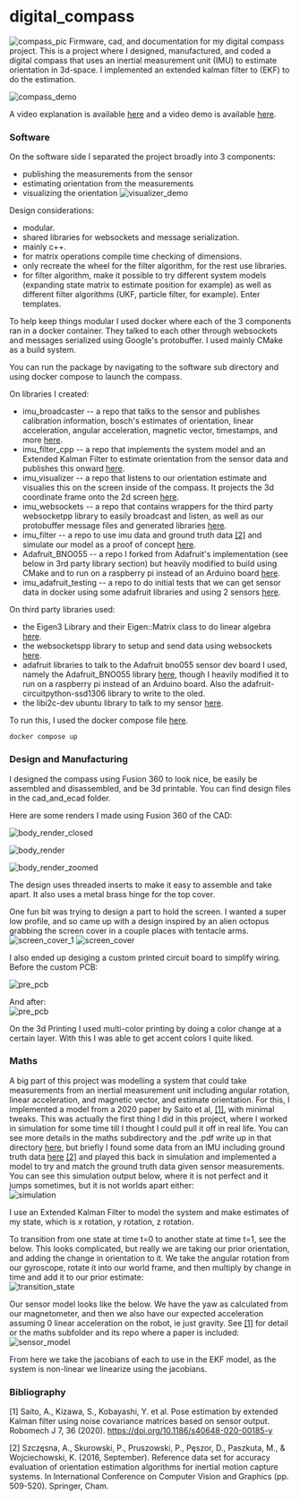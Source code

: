 # digital_compass
![compass_pic](assets/IMG_0004.jpg)
Firmware, cad, and documentation for my digital compass project. This is a project where I designed, manufactured, and coded a digital compass that uses an inertial measurement unit (IMU) to estimate orientation in 3d-space. I implemented an extended kalman filter to (EKF) to do the estimation.

![compass_demo](assets/82od5m.gif)

A video explanation is available [here](https://www.youtube.com/shorts/Pg_2u4VAHLg) and a video demo is available [here](https://www.youtube.com/shorts/pv6mBfAY-nU).  

### Software  
On the software side I separated the project broadly into 3 components:  
* publishing the measurements from the sensor
* estimating orientation from the measurements
* visualizing the orientation
![visualizer_demo](assets/vis_demo.png)

Design considerations:
* modular.
* shared libraries for websockets and message serialization.
* mainly c++.
* for matrix operations compile time checking of dimensions.
* only recreate the wheel for the filter algorithm, for the rest use libraries.
* for filter algorithm, make it possible to try different system models (expanding state matrix to estimate position for example) as well as different filter algorithms (UKF, particle filter, for example). Enter templates.  

To help keep things modular I used docker where each of the 3 components ran in a docker container. They talked to each other through websockets and messages serialized using Google's protobuffer. I used mainly CMake as a build system.  

You can run the package by navigating to the software sub directory and using docker compose to launch the compass.  

On libraries I created:  
* imu_broadcaster -- a repo that talks to the sensor and publishes calibration information, bosch's estimates of orientation, linear acceleration, angular acceleration, magnetic vector, timestamps, and more [here](https://github.com/MZandtheRaspberryPi?tab=repositories).
* imu_filter_cpp -- a repo that implements the system model and an Extended Kalman Filter to estimate orientation from the sensor data and publishes this onward [here](https://github.com/MZandtheRaspberryPi/imu_filter_cpp).
* imu_visualizer -- a repo that listens to our orientation estimate and visualies this on the screen inside of the compass. It projects the 3d coordinate frame onto the 2d screen [here](https://github.com/MZandtheRaspberryPi/imu_visualizer).
* imu_websockets -- a repo that contains wrappers for the third party websocketpp library to easily broadcast and listen, as well as our protobuffer message files and generated libraries [here](https://github.com/MZandtheRaspberryPi/imu_websockets).  
* imu_filter -- a repo to use imu data and ground truth data [[2]](#2) and simulate our model as a proof of concept [here](https://github.com/MZandtheRaspberryPi/imu_filter).
* Adafruit_BNO055 -- a repo I forked from Adafruit's implementation (see below in 3rd party library section) but heavily modified to build using CMake and to run on a raspberry pi instead of an Arduino board [here](https://github.com/MZandtheRaspberryPi/Adafruit_BNO055).  
* imu_adafruit_testing -- a repo to do initial tests that we can get sensor data in docker using some adafruit libraries and using 2 sensors [here](https://github.com/MZandtheRaspberryPi/imu_adafruit_testing).

On third party libraries used:  
* the Eigen3 Library and their Eigen::Matrix class to do linear algebra [here](https://eigen.tuxfamily.org/index.php?title=Main_Page).
* the websocketspp library to setup and send data using websockets [here](https://eigen.tuxfamily.org/index.php?title=Main_Page).
* adafruit libraries to talk to the Adafruit bno055 sensor dev board I used, namely the Adafruit_BNO055 library [here](https://github.com/adafruit/Adafruit_BNO055), though I heavily modified it to run on a raspberry pi instead of an Arduino board. Also the adafruit-circuitpython-ssd1306 library to write to the oled.
* the libi2c-dev ubuntu library to talk to my sensor [here](https://packages.ubuntu.com/jammy/libi2c-dev).

To run this, I used the docker compose file [here](software/docker-compose.yaml).  
```
docker compose up
```

### Design and Manufacturing

I designed the compass using Fusion 360 to look nice, be easily be assembled and disassembled, and be 3d printable. You can find design files in the cad_and_ecad folder.  

Here are some renders I made using Fusion 360 of the CAD:  

![body_render_closed](assets/render_closed.png)


![body_render](assets/compass_v43_2023-Sep-23_12-01-23PM-000_CustomizedView52612807620.png)

![body_render_zoomed](assets/compass_v43.png)  

The design uses threaded inserts to make it easy to assemble and take apart. It also uses a metal brass hinge for the top cover.  

One fun bit was trying to design a part to hold the screen. I wanted a super low profile, and so came up with a design inspired by an alien octopus grabbing the screen cover in a couple places with tentacle arms.  
![screen_cover_1](assets/screen_cover_frontal_20230819_221413.jpg)
![screen_cover](assets/screen_cover_20230819_221421.jpg)

I also ended up desiging a custom printed circuit board to simplify wiring. Before the custom PCB:  

![pre_pcb](assets/before_custom_pcb_20230910_134604.jpg)  

And after:  
![pre_pcb](assets/after_custom_pcb_20230914_222753.jpg)  

On the 3d Printing I used multi-color printing by doing a color change at a certain layer. With this I was able to get accent colors I quite liked.

### Maths
A big part of this project was modelling a system that could take measurements from an inertial measurement unit including angular rotation, linear acceleration, and magnetic vector, and estimate orientation. For this, I implemented a model from a 2020 paper by Saito et al, [[1]](#1),  with minimal tweaks. This was actually the first thing I did in this project, where I worked in simulation for some time till I thought I could pull it off in real life. You can see more details in the maths subdirectory and the .pdf write up in that directory [here](https://github.com/MZandtheRaspberryPi/imu_filter/blob/main/write_up/project_writeup.pdf), but briefly I found some data from an IMU including ground truth data [here](https://github.com/agnieszkaszczesna/RepoIMU) [[2]](#2) and played this back in simulation and implemented a model to try and match the ground truth data given sensor measurements. You can see this simulation output below, where it is not perfect and it jumps sometimes, but it is not worlds apart either:  
![simulation](assets/estimate_vs_ground_truth.png)  

I use an Extended Kalman Filter to model the system and make estimates of my state, which is x rotation, y rotation, z rotation.

To transition from one state at time t=0 to another state at time t=1, see the below. This looks complicated, but really we are taking our prior orientation, and adding the change in orientation to it. We take the angular rotation from our gyroscope, rotate it into our world frame, and then multiply by change in time and add it to our prior estimate:  
![transition_state](assets/state_transition.PNG)  

Our sensor model looks like the below. We have the yaw as calculated from our magnetometer, and then we also have our expected acceleration assuming 0 linear acceleration on the robot, ie just gravity. See [[1]](#1) for detail or the maths subfolder and its repo where a paper is included:  
![sensor_model](assets/measurement_equations.PNG)

From here we take the jacobians of each to use in the EKF model, as the system is non-linear we linearize using the jacobians.  


### Bibliography
<a id="1">[1]</a> 
Saito, A., Kizawa, S., Kobayashi, Y. et al. Pose estimation by extended Kalman filter using noise covariance matrices based on sensor output. Robomech J 7, 36 (2020). https://doi.org/10.1186/s40648-020-00185-y


<a id="2">[2]</a>
Szczęsna, A., Skurowski, P., Pruszowski, P., Pęszor, D., Paszkuta, M., & Wojciechowski, K. (2016, September). Reference data set for accuracy evaluation of orientation estimation algorithms for inertial motion capture systems. In International Conference on Computer Vision and Graphics (pp. 509-520). Springer, Cham.